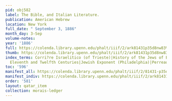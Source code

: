 ```yaml
---
pid: obj582
label: The Bible, and Italian Literature.
publication: American Hebrew
location: New York
full_date: " September 3, 1886"
month_day: 3-Sep
volume-notes:
year: '1886'
full: https://colenda.library.upenn.edu/phalt/iiif/2/ark81431p35d8nw83%2FSHA256E-s7757051--c9cdfb0c5a0dbc6a7de3391b5a1b589313e25ae9dd0e9a5b63edec2d87ae8e2d.jpeg/full/3500,/0/default.jpg
thumb: https://colenda.library.upenn.edu/phalt/iiif/2/ark81431p35d8nw83%2FSHA256E-s7757051--c9cdfb0c5a0dbc6a7de3391b5a1b589313e25ae9dd0e9a5b63edec2d87ae8e2d.jpeg/full/!200,200/0/default.jpg
index_terms: Corri?re Israelitico (of Trieste)|History of the Jews of England in the
  Eleventh and Twelfth Centuries|Jewish Exponent (Philadelphia)|Perreau, Pietro
toc: '596'
manifest_all: https://colenda.library.upenn.edu/phalt/iiif/2/81431-p35d8nw83/manifest
manifest_indiv: https://colenda.library.upenn.edu/phalt/iiif/2/ark81431p35d8nw83%2FSHA256E-s7757051--c9cdfb0c5a0dbc6a7de3391b5a1b589313e25ae9dd0e9a5b63edec2d87ae8e2d.jpeg
order: '581'
layout: qatar_item
collection: morais-ledger
---
```


